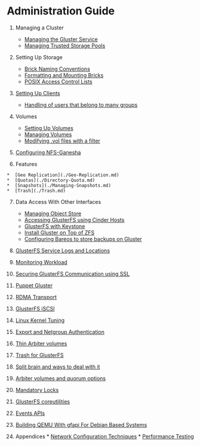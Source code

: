# Administration Guide

1. Managing a Cluster

	*  [Managing the Gluster Service](./Start-Stop-Daemon.md)
	*  [Managing Trusted Storage Pools](./Storage-Pools.md)

2. Setting Up Storage

	*  [Brick Naming Conventions](./Brick-Naming-Conventions.md)
	*  [Formatting and Mounting Bricks](./formatting-and-mounting-bricks.md)
	*  [POSIX Access Control Lists](./Access-Control-Lists.md)

3.  [Setting Up Clients](./Setting-Up-Clients.md)
	*  [Handling of users that belong to many groups](./Handling-of-users-with-many-groups.md)

4.  Volumes

	*  [Setting Up Volumes](./Setting-Up-Volumes.md)
	*  [Managing Volumes](./Managing-Volumes.md)
	*  [Modifying .vol files with a filter](./GlusterFS-Filter.md)

5.  [Configuring NFS-Ganesha](./NFS-Ganesha-GlusterFS-Integration.md)

6.   Features

	*  [Geo Replication](./Geo-Replication.md)
	*  [Quotas](./Directory-Quota.md)
	*  [Snapshots](./Managing-Snapshots.md)
	*  [Trash](./Trash.md)


7. Data Access With Other Interfaces

	*  [Managing Object Store](./Object-Storage.md)
	*  [Accessing GlusterFS using Cinder Hosts](./GlusterFS-Cinder.md)
	*  [GlusterFS with Keystone](./GlusterFS-Keystone-Quickstart.md)
	*  [Install Gluster on Top of ZFS](./Gluster-On-ZFS.md)
	*  [Configuring Bareos to store backups on Gluster](./Bareos.md)

8.  [GlusterFS Service Logs and Locations](./Logging.md)

9.  [Monitoring Workload](./Monitoring-Workload.md)

10.  [Securing GlusterFS Communication using SSL](./SSL.md)

11.  [Puppet Gluster](./Puppet.md)

12.  [RDMA Transport](./RDMA-Transport.md)

13.  [GlusterFS iSCSI](./GlusterFS-iSCSI.md)

14.  [Linux Kernel Tuning](./Linux-Kernel-Tuning.md)

15.  [Export and Netgroup Authentication](./Export-And-Netgroup-Authentication.md)

16.  [Thin Arbiter volumes](./Thin-Arbiter-Volumes.md)

17.  [Trash for GlusterFS](./Trash.md)

18.  [Split brain and ways to deal with it](Split-brain-and-ways-to-deal-with-it.md)

19.  [Arbiter volumes and quorum options](./arbiter-volumes-and-quorum.md)

20.  [Mandatory Locks](./Mandatory-Locks.md)

21.  [GlusterFS coreutilities](./GlusterFS-Coreutils.md)

22.  [Events APIs](./Events-APIs.md)

23.  [Building QEMU With gfapi For Debian Based Systems](./Building-QEMU-With-gfapi-For-Debian-Based-Systems.md)

24.  Appendices
	*  [Network Configuration Techniques](./Network-Configurations-Techniques.md)
	*  [Performance Testing](./Performance-Testing.md)
